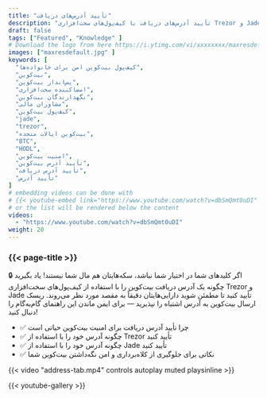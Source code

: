 ```yaml
---
title: "تأیید آدرس‌های دریافت"
description: "تأیید آدرس‌های دریافت با کیف‌پول‌های سخت‌افزاری Trezor و Jade"
draft: false
tags: ["Featured", "Knowledge" ]
# Download the logo from here https://i.ytimg.com/vi/xxxxxxxx/maxresdefault.jpg
images: ["maxresdefault.jpg" ]
keywords: [
  "کیف‌پول بیت‌کوین امن برای خانواده‌ها",
  "بیت‌کوین",
  "پس‌انداز بیت‌کوین",
  "امضاکننده سخت‌افزاری",
  "نگهدارندگان بیت‌کوین",
  "مشاوران مالی",
  "کیف‌پول بیت‌کوین",
  "jade",
  "trezor",
  "بیت‌کوین ایالات متحده",
  "BTC",
  "HODL",
  "امنیت بیت‌کوین",
  "تأیید آدرس بیت‌کوین",
  "تأیید آدرس دریافت",
  "تأیید آدرس" 
]
# embedding videos can be done with 
# {{< youtube-embed link="https://www.youtube.com/watch?v=dbSmQmt0uDI" >}}
# or the list will be rendered below the content
videos:
  - "https://www.youtube.com/watch?v=dbSmQmt0uDI"
weight: 20
---
```


### {{< page-title >}}  

🔒 اگر کلیدهای شما در اختیار شما نباشد، سکه‌هایتان هم مال شما نیستند! یاد بگیرید چگونه یک آدرس دریافت بیت‌کوین را با استفاده از کیف‌پول‌های سخت‌افزاری Trezor و Jade تأیید کنید تا مطمئن شوید دارایی‌هایتان دقیقاً به مقصد مورد نظر می‌روند. ریسک ارسال بیت‌کوین به آدرس اشتباه را نپذیرید — برای ایمن ماندن این راهنمای گام‌به‌گام را دنبال کنید!

- ✅ چرا تأیید آدرس دریافت برای امنیت بیت‌کوین حیاتی است
- ✅ چگونه آدرس خود را با استفاده از Trezor تأیید کنید
- ✅ چگونه آدرس خود را با استفاده از Jade تأیید کنید
- ✅ نکاتی برای جلوگیری از کلاه‌برداری و امن نگه‌داشتن بیت‌کوین شما


{{< video "address-tab.mp4" controls  autoplay muted playsinline >}}



{{< youtube-gallery >}}